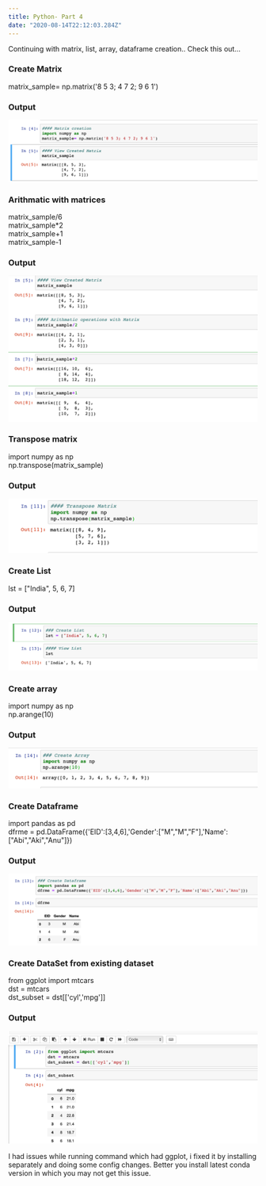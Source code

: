 ```yaml
---
title: Python- Part 4
date: "2020-08-14T22:12:03.284Z"
---
```

Continuing with matrix, list, array, dataframe creation.. 
Check this out...  
### Create Matrix
matrix_sample= np.matrix('8 5 3; 4 7 2; 9 6 1')   
### Output
![](./p1.png)
### Arithmatic with matrices
matrix_sample/6    
matrix_sample*2   
matrix_sample+1   
matrix_sample-1   
### Output
![](./p2.png)
### Transpose matrix
import numpy as np   
np.transpose(matrix_sample)   
### Output
![](./p3.png)
### Create List
lst = ["India", 5, 6, 7]     
### Output
![](./p4.png)
### Create array
import numpy as np    
np.arange(10)   
### Output
![](./p5.png)
### Create Dataframe
import pandas as pd   
dfrme = pd.DataFrame({'EID':[3,4,6],'Gender':["M","M","F"],'Name':["Abi","Aki","Anu"]})    
### Output
![](./p6.png)
### Create DataSet from existing dataset
from ggplot import mtcars    
dst = mtcars    
dst_subset = dst[['cyl','mpg']]  
### Output
![](./p7.png)

I had issues while running command which had ggplot, i fixed it by installing separately and doing some config changes. Better you install latest conda version in which you may not get this issue.


